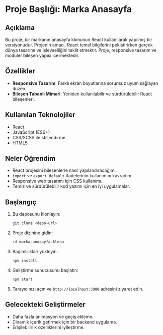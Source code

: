 # Proje Başlığı: Marka Anasayfa 

## Açıklama
Bu proje, bir markanın anasayfa klonunun React kullanılarak yapılmış bir versiyonudur. Projenin amacı, React temel bilgilerini pekiştirirken gerçek dünya tasarımı ve işlevselliğini taklit etmektir. Proje, responsive tasarım ve modüler bileşen yapısı içermektedir.

## Özellikler
- **Responsive Tasarım**: Farklı ekran boyutlarına sorunsuz uyum sağlayan düzen.
- **Bileşen Tabanlı Mimari**: Yeniden kullanılabilir ve sürdürülebilir React bileşenleri.

## Kullanılan Teknolojiler
- React
- JavaScript (ES6+)
- CSS/SCSS ile stillendirme
- HTML5

## Neler Öğrendim
- React projesini bileşenlerle nasıl yapılandıracağımı.
- `import` ve `export default` ifadelerinin kullanımını kavradım.
- Responsive web tasarımı için CSS kullanımı.
- Temiz ve sürdürülebilir kod yazımı için en iyi uygulamalar.

## Başlangıç
1. Bu deposunu klonlayın:
   ```bash
   git clone <depo-url>
   ```
2. Proje dizinine gidin:
   ```bash
   cd marka-anasayfa-klonu
   ```
3. Bağımlılıkları yükleyin:
   ```bash
   npm install
   ```
4. Geliştirme sunucusunu başlatın:
   ```bash
   npm start
   ```
5. Tarayıcınızı açın ve `http://localhost:3000` adresini ziyaret edin.

## Gelecekteki Geliştirmeler
- Daha fazla animasyon ve geçiş ekleme.
- Dinamik içerik getirmek için bir backend uygulama.
- Erişilebilirlik özelliklerini iyileştirme.


